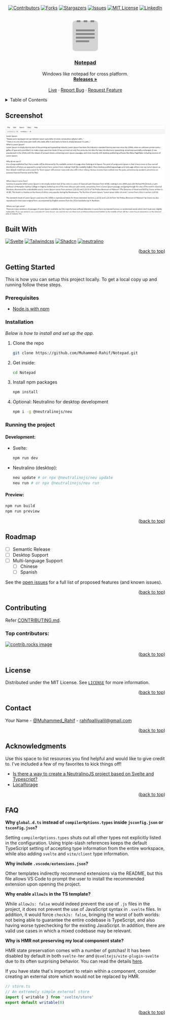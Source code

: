 <!-- Improved compatibility of back to top link: See: https://github.com/Muhammed-Rahif/Notepad/pull/73 -->
<a id="readme-top"></a>
<!--
*** Thanks for checking out the Best-README-Template. If you have a suggestion
*** that would make this better, please fork the repo and create a pull request
*** or simply open an issue with the tag "enhancement".
*** Don't forget to give the project a star!
*** Thanks again! Now go create something AMAZING! :D
-->



<!-- PROJECT SHIELDS -->
<!--
*** I'm using markdown "reference style" links for readability.
*** Reference links are enclosed in brackets [ ] instead of parentheses ( ).
*** See the bottom of this document for the declaration of the reference variables
*** for contributors-url, forks-url, etc. This is an optional, concise syntax you may use.
*** https://www.markdownguide.org/basic-syntax/#reference-style-links
-->
<div align="center">

[![Contributors][contributors-shield]][contributors-url]
[![Forks][forks-shield]][forks-url]
[![Stargazers][stars-shield]][stars-url]
[![Issues][issues-shield]][issues-url]
[![MIT License][license-shield]][license-url]
[![LinkedIn][linkedin-shield]][linkedin-url]

</div>



<!-- PROJECT LOGO -->
<br />
<div align="center">
  <a href="https://muhammed-rahif.github.io/Notepad/">
    <img src="public/logo.png" alt="Logo" width="80" >
    <h3 align="center">Notepad</h3>
  </a>

  <p align="center">
    Windows like notepad for cross platform.
    <br />
    <a href="https://github.com/Muhammed-Rahif/Notepad/releases"><strong>Releases »</strong></a>
    <br />
    <br />
    <a href="https://muhammed-rahif.github.io/Notepad/">Live</a>
    ·
    <a href="https://github.com/Muhammed-Rahif/Notepad/issues/new?labels=bug">Report Bug</a>
    ·
    <a href="https://github.com/Muhammed-Rahif/Notepad/issues/new?labels=enhancement">Request Feature</a>
  </p>
</div>



<!-- TABLE OF CONTENTS -->
<details>
  <summary>Table of Contents</summary>
  <ol>
    <li>
      <a href="#screenshot">Screenshot</a>
    </li>
    <li>
      <a href="#built-with">Built With</a>
    </li>
    <li>
      <a href="#getting-started">Getting Started</a>
      <ul>
        <li><a href="#prerequisites">Prerequisites</a></li>
        <li><a href="#installation">Installation</a></li>
        <li><a href="#running">Running</a></li>
      </ul>
    </li>
    <li><a href="#roadmap">Roadmap</a></li>
    <li><a href="#contributing">Contributing</a></li>
    <li><a href="#license">License</a></li>
    <li><a href="#contact">Contact</a></li>
    <li><a href="#acknowledgments">Acknowledgments</a></li>
  </ol>
</details>

<!-- ABOUT THE PROJECT -->
<!-- ## About The Project -->
<!-- <p align="right">(<a href="#readme-top">back to top</a>)</p> -->


## Screenshot
[![Product Name Screen Shot][product-screenshot]](https://muhammed-rahif.github.io/Notepad/)

## Built With

[![Svelte][svelte-logo]][svelte-url]
[![Tailwindcss][tailwind-logo]][tailwind-url]
[![Shadcn][shadcnui-logo]][shadcnui-url]
[![neutralino][neutralino-logo]][neutralino-url]

[svelte-logo]: https://img.shields.io/badge/svelte-000000?style=for-the-badge&logo=svelte
[svelte-url]: https://svelte.dev/

[tailwind-logo]: https://img.shields.io/badge/tailwind-000000?style=for-the-badge&logo=tailwindcss
[tailwind-url]: https://tailwindcss.com/

[shadcnui-logo]: https://img.shields.io/badge/shadcn/svelte-000000?style=for-the-badge&logo=shadcnui&logoColor=orange
[shadcnui-url]: https://shadcn-svelte.com/

[neutralino-logo]: https://img.shields.io/badge/Neutralino-000000?style=for-the-badge&logo=neutralinojs
[neutralino-url]: https://neutralino.js.org/

<p align="right">(<a href="#readme-top">back to top</a>)</p>


<!-- GETTING STARTED -->
## Getting Started

This is how you can setup this project locally.
To get a local copy up and running follow these steps.

### Prerequisites

* [Node.js with npm](https://nodejs.org/en/download/)

### Installation

_Below is how to install and set up the app._

1. Clone the repo
    ```sh
    git clone https://github.com/Muhammed-Rahif/Notepad.git
    ```
1. Get inside:
    ```sh
    cd Notepad
    ```
1. Install npm packages
    ```sh
    npm install
    ```
1. Optional: Neutralino for desktop development
    ```sh
    npm i -g @neutralinojs/neu
    ```
### Running the project
#### Development: 
- Svelte:
  ```sh
  npm run dev
  ```
- Neutralino (desktop):
  ```sh
  neu update # or npx @neutralinojs/neu update
  neu run # or npx @neutralinojs/neu run
  ```
#### Preview: 
```sh
npm run build
npm run preview
```

<p align="right">(<a href="#readme-top">back to top</a>)</p>



<!-- ROADMAP -->
## Roadmap

- [ ] Semantic Release
- [ ] Desktop Support
- [ ] Multi-language Support
    - [ ] Chinese
    - [ ] Spanish

See the [open issues](https://github.com/Muhammed-Rahif/Notepad/issues) for a full list of proposed features (and known issues).

<p align="right">(<a href="#readme-top">back to top</a>)</p>



<!-- CONTRIBUTING -->
## Contributing

Refer [CONTRIBUTING.md](CONTRIBUTING.md).

### Top contributors:

<a href="https://github.com/Muhammed-Rahif/Notepad/graphs/contributors">
  <img src="https://contrib.rocks/image?repo=Muhammed-Rahif/Notepad" alt="contrib.rocks image" />
</a>

<p align="right">(<a href="#readme-top">back to top</a>)</p>



<!-- LICENSE -->
## License

Distributed under the MIT License. See [`LICENSE`](LICENSE) for more information.

<p align="right">(<a href="#readme-top">back to top</a>)</p>



<!-- CONTACT -->
## Contact

Your Name - [@Muhammed_Rahif](https://x.com/Muhammed_Rahif) - rahifpalliyalil@gmail.com


<p align="right">(<a href="#readme-top">back to top</a>)</p>



<!-- ACKNOWLEDGMENTS -->
## Acknowledgments

Use this space to list resources you find helpful and would like to give credit to. I've included a few of my favorites to kick things off!

* [Is there a way to create a NeutralinoJS project based on Svelte and Typescript?](
https://stackoverflow.com/a/71714042/14781260)
* [Localforage](https://localforage.github.io/localForage)

<p align="right">(<a href="#readme-top">back to top</a>)</p>


## FAQ

**Why `global.d.ts` instead of `compilerOptions.types` inside `jsconfig.json` or `tsconfig.json`?**

Setting `compilerOptions.types` shuts out all other types not explicitly listed in the configuration. Using triple-slash references keeps the default TypeScript setting of accepting type information from the entire workspace, while also adding `svelte` and `vite/client` type information.

**Why include `.vscode/extensions.json`?**

Other templates indirectly recommend extensions via the README, but this file allows VS Code to prompt the user to install the recommended extension upon opening the project.

**Why enable `allowJs` in the TS template?**

While `allowJs: false` would indeed prevent the use of `.js` files in the project, it does not prevent the use of JavaScript syntax in `.svelte` files. In addition, it would force `checkJs: false`, bringing the worst of both worlds: not being able to guarantee the entire codebase is TypeScript, and also having worse typechecking for the existing JavaScript. In addition, there are valid use cases in which a mixed codebase may be relevant.

**Why is HMR not preserving my local component state?**

HMR state preservation comes with a number of gotchas! It has been disabled by default in both `svelte-hmr` and `@sveltejs/vite-plugin-svelte` due to its often surprising behavior. You can read the details [here](https://github.com/rixo/svelte-hmr#svelte-hmr).

If you have state that's important to retain within a component, consider creating an external store which would not be replaced by HMR.

```ts
// store.ts
// An extremely simple external store
import { writable } from 'svelte/store'
export default writable(0)
```


<p align="right">(<a href="#readme-top">back to top</a>)</p>


<!-- MARKDOWN LINKS & IMAGES -->
<!-- https://www.markdownguide.org/basic-syntax/#reference-style-links -->
[contributors-shield]: https://img.shields.io/github/contributors/Muhammed-Rahif/Notepad.svg?style=for-the-badge
[contributors-url]: https://github.com/Muhammed-Rahif/Notepad/graphs/contributors
[forks-shield]: https://img.shields.io/github/forks/Muhammed-Rahif/Notepad.svg?style=for-the-badge
[forks-url]: https://github.com/Muhammed-Rahif/Notepad/network/members
[stars-shield]: https://img.shields.io/github/stars/Muhammed-Rahif/Notepad.svg?style=for-the-badge
[stars-url]: https://github.com/Muhammed-Rahif/Notepad/stargazers
[issues-shield]: https://img.shields.io/github/issues/Muhammed-Rahif/Notepad.svg?style=for-the-badge
[issues-url]: https://github.com/Muhammed-Rahif/Notepad/issues
[license-shield]: https://img.shields.io/github/license/Muhammed-Rahif/Notepad.svg?style=for-the-badge
[license-url]: https://github.com/Muhammed-Rahif/Notepad/blob/main/LICENSE
[linkedin-shield]: https://img.shields.io/badge/-LinkedIn-black.svg?style=for-the-badge&logo=linkedin&colorB=555
[linkedin-url]: https://linkedin.com/in/Muhammed-Rahif
[product-screenshot]: public/screenshot.png

